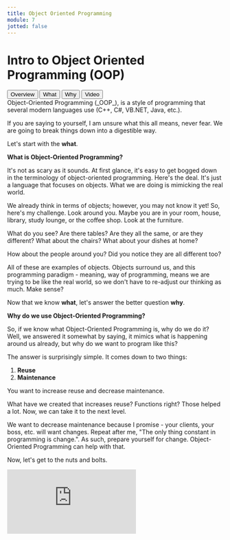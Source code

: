 ```yaml
---
title: Object Oriented Programming
module: 7
jotted: false
---
```


# Intro to Object Oriented Programming (OOP)
<div class="tab">
  <button class="tablinks active" onclick="openTab(event, 'Overview')">Overview</button>
  <button class="tablinks" onclick="openTab(event, 'what')">What</button>
  <button class="tablinks" onclick="openTab(event, 'why')">Why</button>
  <button class="tablinks" onclick="openTab(event, 'video')">Video</button>
</div>
<div id="Overview" class="tabcontent" style="display:block">
<div class="tabhtml" markdown="1">
Object-Oriented Programming (_OOP_), is a style of programming that several modern languages use (C++, C#, VB.NET, Java, etc.).

If you are saying to yourself, I am unsure what this all means, never fear.  We are going to break things down into a digestible way.

Let's start with the **what**.  
</div>
</div>

<div id="what" class="tabcontent">
<div class="tabhtml" markdown="1">

**What is Object-Oriented Programming?**

It's not as scary as it sounds.  At first glance, it's easy to get bogged down in the terminology of object-oriented programming.  Here's the deal. It's just a language that focuses on objects.  What we are doing is mimicking the real world.

We already think in terms of objects; however, you may not know it yet!  So, here's my challenge.  Look around you.  Maybe you are in your room, house, library, study lounge, or the coffee shop.  Look at the furniture.

What do you see?  Are there tables?  Are they all the same, or are they different?  What about the chairs?  What about your dishes at home? 

How about the people around you?  Did you notice they are all different too?

All of these are examples of objects.  Objects surround us, and this programming paradigm - meaning, way of programming, means we are trying to be like the real world, so we don't have to re-adjust our thinking as much.  Make sense?

Now that we know **what**, let's answer the better question **why**.
</div>
</div>

<div id="why" class="tabcontent">
<div class="tabhtml" markdown="1">

**Why do we use Object-Oriented Programming?**

So, if we know what Object-Oriented Programming is, why do we do it?  Well, we answered it somewhat by saying, it mimics what is happening around us already, but why do we want to program like this?

The answer is surprisingly simple.  It comes down to two things:

1. **Reuse**
2. **Maintenance**

You want to increase reuse and decrease maintenance.

What have we created that increases reuse? Functions right?  Those helped a lot.  Now, we can take it to the next level.

We want to decrease maintenance because I promise - your clients, your boss, etc. will want changes.  Repeat after me, "The only thing constant in programming is change.".  As such, prepare yourself for change.  Object-Oriented Programming can help with that.

Now, let's get to the nuts and bolts.
</div>
</div>

<div id="video" class="tabcontent">
<div class="tabhtml" markdown="1">

<div class="embed-responsive embed-responsive-16by9"><iframe class="embed-responsive-item" src="https://www.youtube.com/embed/o4mh_uqWZCQ" frameborder="0" allowfullscreen></iframe></div>

</div>
</div>

